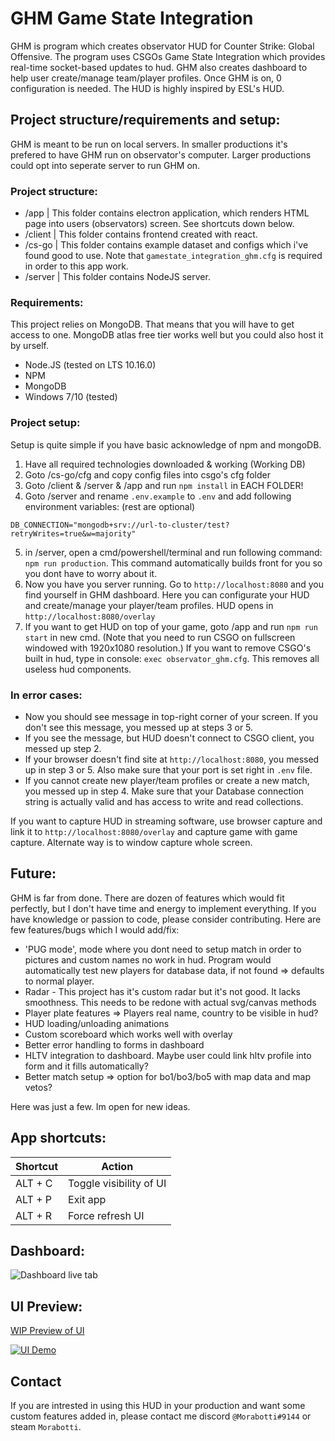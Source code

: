 # GHM Game State Integration

GHM is program which creates observator HUD for Counter Strike: Global Offensive. The program uses CSGOs Game State Integration which provides real-time socket-based updates to hud. GHM also creates dashboard to help user create/manage team/player profiles. Once GHM is on, 0 configuration is needed. The HUD is highly inspired by ESL's HUD.

## Project structure/requirements and setup:

GHM is meant to be run on local servers. In smaller productions it's prefered to have GHM run on observator's computer. Larger productions could opt into seperate server to run GHM on.

### Project structure:

* /app | This folder contains electron application, which renders HTML page into users (observators) screen. See shortcuts down below.
* /client | This folder contains frontend created with react.
* /cs-go | This folder contains example dataset and configs which i've found good to use. Note that `gamestate_integration_ghm.cfg` is required in order to this app work.
* /server | This folder contains NodeJS server.

### Requirements:

This project relies on MongoDB. That means that you will have to get access to one. MongoDB atlas free tier works well but you could also host it by urself.

* Node.JS (tested on LTS 10.16.0)
* NPM
* MongoDB
* Windows 7/10 (tested)

### Project setup:

Setup is quite simple if you have basic acknowledge of npm and mongoDB.

1. Have all required technologies downloaded & working (Working DB)
2. Goto /cs-go/cfg and copy config files into csgo's cfg folder
3. Goto /client & /server & /app and run `npm install` in EACH FOLDER!
4. Goto /server and rename `.env.example` to `.env` and add following environment variables: (rest are optional)
```
DB_CONNECTION="mongodb+srv://url-to-cluster/test?retryWrites=true&w=majority"
```
5. in /server, open a cmd/powershell/terminal and run following command: `npm run production`. This command automatically builds front for you so you dont have to worry about it.
6. Now you have you server running. Go to `http://localhost:8080` and you find yourself in GHM dashboard. Here you can configurate your HUD and create/manage your player/team profiles. HUD opens in `http://localhost:8080/overlay`
7. If you want to get HUD on top of your game, goto /app and run `npm run start` in new cmd. (Note that you need to run CSGO on fullscreen windowed with 1920x1080 resolution.) If you want to remove CSGO's built in hud, type in console: `exec observator_ghm.cfg`. This removes all useless hud components.

### In error cases:

* Now you should see message in top-right corner of your screen. If you don't see this message, you messed up at steps 3 or 5.
* If you see the message, but HUD doesn't connect to CSGO client, you messed up step 2.
* If your browser doesn't find site at `http://localhost:8080`, you messed up in step 3 or 5. Also make sure that your port is set right in `.env` file.
* If you cannot create new player/team profiles or create a new match, you messed up in step 4. Make sure that your Database connection string is actually valid and has access to write and read collections.

If you want to capture HUD in streaming software, use browser capture and link it to `http://localhost:8080/overlay` and capture game with game capture. Alternate way is to window capture whole screen.

## Future:

GHM is far from done. There are dozen of features which would fit perfectly, but I don't have time and energy to implement everything. If you have knowledge or passion to code, please consider contributing. Here are few features/bugs which I would add/fix:

* 'PUG mode', mode where you dont need to setup match in order to pictures and custom names no work in hud. Program would automatically test new players for database data, if not found => defaults to normal player.
* Radar - This project has it's custom radar but it's not good. It lacks smoothness. This needs to be redone with actual svg/canvas methods
* Player plate features => Players real name, country to be visible in hud?
* HUD loading/unloading animations
* Custom scoreboard which works well with overlay
* Better error handling to forms in dashboard
* HLTV integration to dashboard. Maybe user could link hltv profile into form and it fills automatically?
* Better match setup => option for bo1/bo3/bo5 with map data and map vetos?

Here was just a few. Im open for new ideas.

## App shortcuts:

| Shortcut     | Action                   |
| ------------ | ------------------------ |
| ALT + C      | Toggle visibility of UI  |
| ALT + P      | Exit app                 |
| ALT + R      | Force refresh UI         |

## Dashboard:

![Dashboard live tab](https://i.imgur.com/unOBwmF.png)

## UI Preview:

[WIP Preview of UI](https://www.youtube.com/watch?v=kNZLzUA9Q08)

[![UI Demo](https://i.imgur.com/6Ba908v.jpg)](https://www.youtube.com/watch?v=kNZLzUA9Q08)

## Contact

If you are intrested in using this HUD in your production and want some custom features added in, please contact me discord `@Morabotti#9144` or steam `Morabotti`.